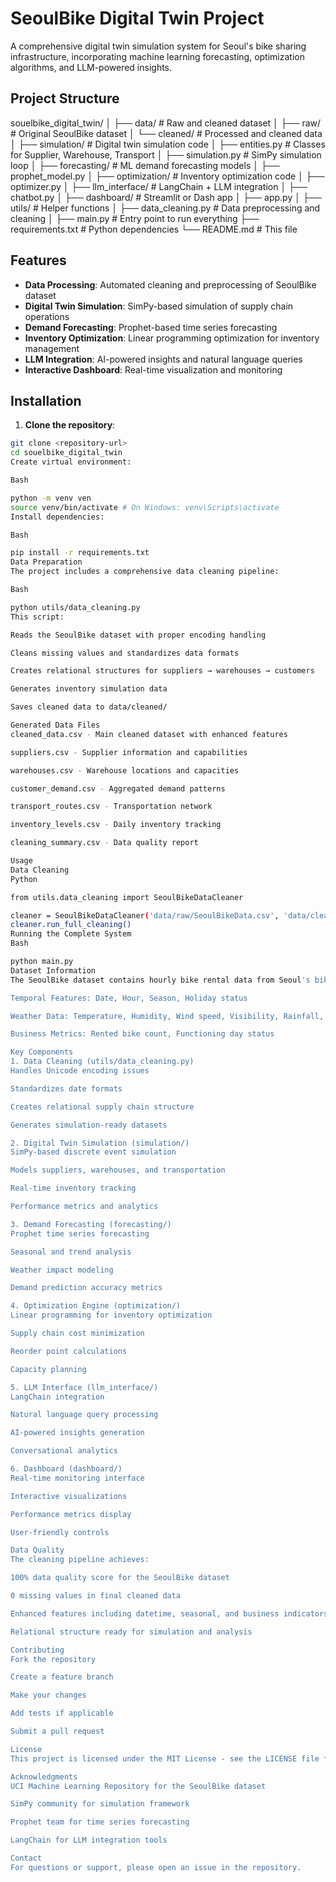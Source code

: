 # SeoulBike Digital Twin Project

A comprehensive digital twin simulation system for Seoul's bike sharing infrastructure, incorporating machine learning forecasting, optimization algorithms, and LLM-powered insights.

## Project Structure

souelbike_digital_twin/
│
├── data/ # Raw and cleaned dataset
│ ├── raw/ # Original SeoulBike dataset
│ └── cleaned/ # Processed and cleaned data
│
├── simulation/ # Digital twin simulation code
│ ├── entities.py # Classes for Supplier, Warehouse, Transport
│ ├── simulation.py # SimPy simulation loop
│
├── forecasting/ # ML demand forecasting models
│ ├── prophet_model.py
│
├── optimization/ # Inventory optimization code
│ ├── optimizer.py
│
├── llm_interface/ # LangChain + LLM integration
│ ├── chatbot.py
│
├── dashboard/ # Streamlit or Dash app
│ ├── app.py
│
├── utils/ # Helper functions
│ ├── data_cleaning.py # Data preprocessing and cleaning
│
├── main.py # Entry point to run everything
├── requirements.txt # Python dependencies
└── README.md # This file


## Features

- **Data Processing**: Automated cleaning and preprocessing of SeoulBike dataset
- **Digital Twin Simulation**: SimPy-based simulation of supply chain operations
- **Demand Forecasting**: Prophet-based time series forecasting
- **Inventory Optimization**: Linear programming optimization for inventory management
- **LLM Integration**: AI-powered insights and natural language queries
- **Interactive Dashboard**: Real-time visualization and monitoring

## Installation

1. **Clone the repository**:
```bash
git clone <repository-url>
cd souelbike_digital_twin
Create virtual environment:

Bash

python -m venv ven
source venv/bin/activate # On Windows: venv\Scripts\activate
Install dependencies:

Bash

pip install -r requirements.txt
Data Preparation
The project includes a comprehensive data cleaning pipeline:

Bash

python utils/data_cleaning.py
This script:

Reads the SeoulBike dataset with proper encoding handling

Cleans missing values and standardizes data formats

Creates relational structures for suppliers → warehouses → customers

Generates inventory simulation data

Saves cleaned data to data/cleaned/

Generated Data Files
cleaned_data.csv - Main cleaned dataset with enhanced features

suppliers.csv - Supplier information and capabilities

warehouses.csv - Warehouse locations and capacities

customer_demand.csv - Aggregated demand patterns

transport_routes.csv - Transportation network

inventory_levels.csv - Daily inventory tracking

cleaning_summary.csv - Data quality report

Usage
Data Cleaning
Python

from utils.data_cleaning import SeoulBikeDataCleaner

cleaner = SeoulBikeDataCleaner('data/raw/SeoulBikeData.csv', 'data/cleaned')
cleaner.run_full_cleaning()
Running the Complete System
Bash

python main.py
Dataset Information
The SeoulBike dataset contains hourly bike rental data from Seoul's bike sharing system, including:

Temporal Features: Date, Hour, Season, Holiday status

Weather Data: Temperature, Humidity, Wind speed, Visibility, Rainfall, Snowfall

Business Metrics: Rented bike count, Functioning day status

Key Components
1. Data Cleaning (utils/data_cleaning.py)
Handles Unicode encoding issues

Standardizes date formats

Creates relational supply chain structure

Generates simulation-ready datasets

2. Digital Twin Simulation (simulation/)
SimPy-based discrete event simulation

Models suppliers, warehouses, and transportation

Real-time inventory tracking

Performance metrics and analytics

3. Demand Forecasting (forecasting/)
Prophet time series forecasting

Seasonal and trend analysis

Weather impact modeling

Demand prediction accuracy metrics

4. Optimization Engine (optimization/)
Linear programming for inventory optimization

Supply chain cost minimization

Reorder point calculations

Capacity planning

5. LLM Interface (llm_interface/)
LangChain integration

Natural language query processing

AI-powered insights generation

Conversational analytics

6. Dashboard (dashboard/)
Real-time monitoring interface

Interactive visualizations

Performance metrics display

User-friendly controls

Data Quality
The cleaning pipeline achieves:

100% data quality score for the SeoulBike dataset

0 missing values in final cleaned data

Enhanced features including datetime, seasonal, and business indicators

Relational structure ready for simulation and analysis

Contributing
Fork the repository

Create a feature branch

Make your changes

Add tests if applicable

Submit a pull request

License
This project is licensed under the MIT License - see the LICENSE file for details.

Acknowledgments
UCI Machine Learning Repository for the SeoulBike dataset

SimPy community for simulation framework

Prophet team for time series forecasting

LangChain for LLM integration tools

Contact
For questions or support, please open an issue in the repository.